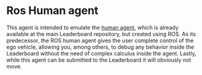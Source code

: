 # Ros Human agent

This agent is intended to emulate the [human agent](https://github.com/carla-simulator/leaderboard/blob/master/leaderboard/autoagents/human_agent.py), which is  already available at the main Leaderboard repository, but created using ROS. As its predecessor, the ROS human agent gives the user complete control of the ego vehicle, allowing you, among others, to debug any behavior inside the Leaderboard without the need of complex calculus inside the agent. Lastly, while this agent can be submitted to the Leaderboard it will obviously not move.
